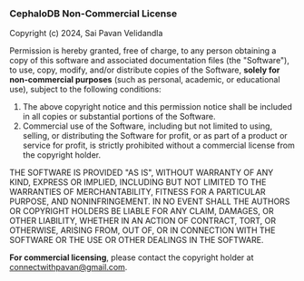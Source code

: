 ### **CephaloDB Non-Commercial License**

Copyright (c) 2024, Sai Pavan Velidandla

Permission is hereby granted, free of charge, to any person obtaining a copy of this software and associated documentation files (the "Software"), to use, copy, modify, and/or distribute copies of the Software, **solely for non-commercial purposes** (such as personal, academic, or educational use), subject to the following conditions:

1. The above copyright notice and this permission notice shall be included in all copies or substantial portions of the Software.
2. Commercial use of the Software, including but not limited to using, selling, or distributing the Software for profit, or as part of a product or service for profit, is strictly prohibited without a commercial license from the copyright holder.

THE SOFTWARE IS PROVIDED "AS IS", WITHOUT WARRANTY OF ANY KIND, EXPRESS OR IMPLIED, INCLUDING BUT NOT LIMITED TO THE WARRANTIES OF MERCHANTABILITY, FITNESS FOR A PARTICULAR PURPOSE, AND NONINFRINGEMENT. IN NO EVENT SHALL THE AUTHORS OR COPYRIGHT HOLDERS BE LIABLE FOR ANY CLAIM, DAMAGES, OR OTHER LIABILITY, WHETHER IN AN ACTION OF CONTRACT, TORT, OR OTHERWISE, ARISING FROM, OUT OF, OR IN CONNECTION WITH THE SOFTWARE OR THE USE OR OTHER DEALINGS IN THE SOFTWARE.

**For commercial licensing**, please contact the copyright holder at [connectwithpavan@gmail.com](mailto:connectwithpavan@gmail.com).